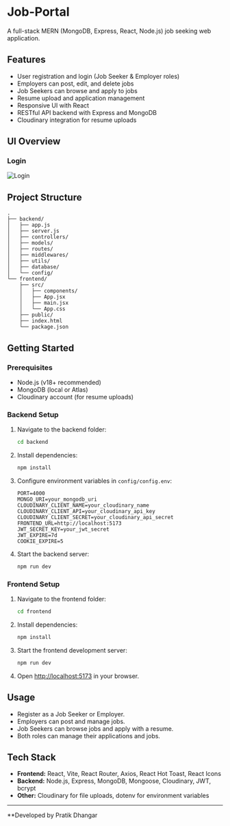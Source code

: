 # Job-Portal

A full-stack MERN (MongoDB, Express, React, Node.js) job seeking web application.

## Features

- User registration and login (Job Seeker & Employer roles)
- Employers can post, edit, and delete jobs
- Job Seekers can browse and apply to jobs
- Resume upload and application management
- Responsive UI with React
- RESTful API backend with Express and MongoDB
- Cloudinary integration for resume uploads


## UI Overview

### Login
![Login](./public/screenshots/Login.png)


## Project Structure

```
.
├── backend/
│   ├── app.js
│   ├── server.js
│   ├── controllers/
│   ├── models/
│   ├── routes/
│   ├── middlewares/
│   ├── utils/
│   ├── database/
│   └── config/
└── frontend/
    ├── src/
    │   ├── components/
    │   ├── App.jsx
    │   ├── main.jsx
    │   └── App.css
    ├── public/
    ├── index.html
    └── package.json
```

## Getting Started

### Prerequisites

- Node.js (v18+ recommended)
- MongoDB (local or Atlas)
- Cloudinary account (for resume uploads)

### Backend Setup

1. Navigate to the backend folder:

   ```sh
   cd backend
   ```

2. Install dependencies:

   ```sh
   npm install
   ```

3. Configure environment variables in `config/config.env`:

   ```
   PORT=4000
   MONGO_URI=your_mongodb_uri
   CLOUDINARY_CLIENT_NAME=your_cloudinary_name
   CLOUDINARY_CLIENT_API=your_cloudinary_api_key
   CLOUDINARY_CLIENT_SECRET=your_cloudinary_api_secret
   FRONTEND_URL=http://localhost:5173
   JWT_SECRET_KEY=your_jwt_secret
   JWT_EXPIRE=7d
   COOKIE_EXPIRE=5
   ```

4. Start the backend server:

   ```sh
   npm run dev
   ```

### Frontend Setup

1. Navigate to the frontend folder:

   ```sh
   cd frontend
   ```

2. Install dependencies:

   ```sh
   npm install
   ```

3. Start the frontend development server:

   ```sh
   npm run dev
   ```

4. Open [http://localhost:5173](http://localhost:5173) in your browser.

## Usage

- Register as a Job Seeker or Employer.
- Employers can post and manage jobs.
- Job Seekers can browse jobs and apply with a resume.
- Both roles can manage their applications and jobs.

## Tech Stack

- **Frontend:** React, Vite, React Router, Axios, React Hot Toast, React Icons
- **Backend:** Node.js, Express, MongoDB, Mongoose, Cloudinary, JWT, bcrypt
- **Other:** Cloudinary for file uploads, dotenv for environment variables

---

**Developed by Pratik Dhangar 
